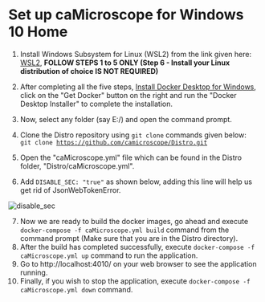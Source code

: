 # Set up caMicroscope for Windows 10 Home

1. Install Windows Subsystem for Linux (WSL2) from the link given here: <a href = "https://docs.microsoft.com/en-us/windows/wsl/install-win10#manual-installation-steps">WSL2</a>, **FOLLOW STEPS 1 to 5 ONLY (Step 6 - Install your Linux distribution of choice IS NOT REQUIRED)** 
2. After completing all the five steps, <a href = "">Install Docker Desktop for Windows</a>, click on the "Get Docker" button on the right and run the "Docker Desktop Installer" to complete the installation.
3. Now, select any folder (say E:/) and open the command prompt.
4. Clone the Distro repository using <code>git clone</code> commands given below:<br>
    <code>git clone https://github.com/camicroscope/Distro.git</code><br>

5. Open the "caMicroscope.yml" file which can be found in the Distro folder, "Distro/caMicroscope.yml".
6. Add <code>DISABLE_SEC: "true"</code> as shown below, adding this line will help us get rid of JsonWebTokenError.

![disable_sec](https://user-images.githubusercontent.com/40331239/113166920-d4d24d80-9260-11eb-9bc1-7cb8d301c46c.jpg)

7. Now we are ready to build the docker images, go ahead and execute <code>docker-compose -f caMicroscope.yml build</code> command from the command prompt (Make sure that you are in the Distro directory).
8. After the build has completed successfully, execute <code>docker-compose -f caMicroscope.yml up</code> command to run the application.
9. Go to http://localhost:4010/ on your web browser to see the application running.
10. Finally, if you wish to stop the application, execute <code>docker-compose -f caMicroscope.yml down</code> command.
